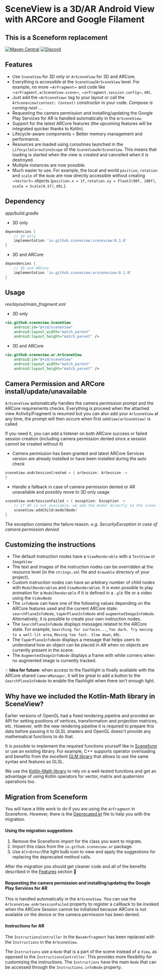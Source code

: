 # SceneView is a 3D/AR Android View with ARCore and Google Filament

## This is a Sceneform replacement

[![Maven Central](https://img.shields.io/maven-central/v/io.github.sceneview/sceneview.svg?label=Maven%20Central)](https://search.maven.org/search?q=g:%22io.github.sceneview%22)
[![Discord](https://img.shields.io/discord/893787194295222292?color=7389D8&label=Discord&logo=Discord&logoColor=ffffff&style=flat-square)](https://discord.gg/UbNDDBTNqb)

## Features

- Use `SceneView` for 3D only or `ArSceneView` for 3D and ARCore.
- Everything is accessible at the `SceneView`/`ArSceneView` level. For example, no more ~`ArFragment`~ and code like ~`arFragment.arSceneView.scene`~, ~`arFragment.session.config`~, etc.
- Just add the `<ArSceneView>` tag to your layout or call the `ArSceneview(context: Context)` constructor in your code. *Compose is coming next ...*
- Requesting the camera permission and installing/updating the Google Play Services for AR is handled automatically in the `ArSceneView`.
- Support for the latest ARCore features (the upcoming features will be integrated quicker thanks to Kotlin).
- Lifecycle-aware components = Better memory management and performance.
- Resources are loaded using coroutines launched in the `LifecycleCoroutineScope` of the `SceneView`/`ArSceneView`. This means that loading is started when the view is created and cancelled when it is destroyed.
- Multiple instances are now possible.
- Much easier to use. For example, the local and world `position`, `rotation` and `scale` of the `Node` are now directly accessible without creating ~`Vector3`~ objects (`position.x = 1f`, `rotation.xy = Float2(90f, 180f)`, `scale = Scale(0.5f)`, etc.).

## Dependency

*app/build.gradle*
- 3D only
```gradle
dependencies {
    // 3D only
    implementation 'io.github.sceneview:sceneview:0.1.0'
}
```

- 3D and ARCore
```gradle
dependencies {
    // 3D and ARCore
    implementation 'io.github.sceneview:arsceneview:0.1.0'
}
```

## Usage

*res/layout/main_fragment.xml*
- 3D only
```xml
<io.github.sceneview.SceneView
    android:id="@+id/sceneView"
    android:layout_width="match_parent"
    android:layout_height="match_parent" />
```

- 3D and ARCore
```xml
<io.github.sceneview.ar.ArSceneView
    android:id="@+id/sceneView"
    android:layout_width="match_parent"
    android:layout_height="match_parent" />
```

## Camera Permission and ARCore install/update/unavailable

`ArSceneView` automatically handles the camera permission prompt and the ARCore requirements checks.
Everything is proceed when the attached view Activity/Fragment is resumed but you can also add your `ArSceneView` at any time, the prompt will then occure when first `addView(arSceneView)` is called.

If you need it, you can add a listener on both ARCore success or failed session creation (including camera permission denied since a session cannot be created without it)

- Camera permission has been granted and latest ARCore Services version are already installed or have been installed during the auto check
```kotlin
sceneView.onArSessionCreated = { arSession: ArSession ->
}
```

- Handle a fallback in case of camera permission denied or AR unavailable and possibly move to 3D only usage

```kotlin
sceneView.onArSessionFailed = { exception: Exception ->
    // If AR is not available, we add the model directly to the scene for a 3D only usage
    sceneView.addChild(modelNode)
}
```
The exception contains the failure reason. *e.g. SecurityException in case of camera permission denied*

## Customizing the instructions

- The default instruction nodes have a `ViewRenderable` with a `TextView` or `ImageView`
- The text and images of the instruction nodes can be overridden at the resource level (in the `strings.xml` file and `drawable` directory of your project).
- Custom instruction nodes can have an arbitrary number of child nodes with `ModelRenderable`s and `ViewRenderable`s. It is even possible to play animation for a `ModelRenderable` if it is defined in a `.glb` file or a video using the `VideoNode`
- The `infoNode` can have one of the following values depending on the ARCore features used and the current ARCore state: `searchPlaneInfoNode`, `tapArPlaneInfoNode` and `augmentedImageInfoNode`. Alternatively, it is possible to create your own instruction nodes.
- The `SearchPlaneInfoNode` displays messages related to the ARCore state. For example, `Searching for surfaces...`, `Too dark. Try moving to a well-lit area`, `Moving too fast. Slow down`, etc.
- The `TapArPlaneInfoNode` displays a message that helps users to understand how an object can be placed in AR when no objects are currently present in the scene.
- The `AugmentedImageInfoNode` displays a frame with white corners when no augmented image is currently tracked.

:bulb: **Idea for future:** when access to the flashlight is finally available with the ARCore shared `CameraManager`, it will be great to add a button to the `SearchPlaneInfoNode` to enable the flashlight when there isn't enough light.

## Why have we included the Kotlin-Math library in SceneView?

Earlier versions of OpenGL had a fixed rendering pipeline and provided an API for setting positions of vertices, transformation and projection matrices, etc. However, with the new rendering pipeline it is required to prepare this data before passing it to GLSL shaders and OpenGL doesn't provide any mathematical functions to do that.

It is possible to implement the required functions yourself like in [Sceneform](https://github.com/SceneView/sceneform-android) or use an existing library. For example, C++ supports operator overloading and benefits from the excellent [GLM library](https://glm.g-truc.net/0.9.9/) that allows to use the same syntax and features as GLSL.

We use the [Kotlin-Math library](https://github.com/romainguy/kotlin-math) to rely on a well-tested functions and get an advantage of using Kotlin operators for vector, matrix and quaternion operations too.

## Migration from Sceneform

You will have a little work to do if you are using the `ArFragment` in Sceneform. However, there is the [Deprecated.kt](https://github.com/SceneView/sceneview-android/blob/main/arsceneview/src/main/kotlin/io/github/sceneview/ar/Deprecated.kt) file to help you with the migration.

#### Using the migration suggestions

1. Remove the Sceneform import for the class you want to migrate.
2. Import this class from the `io.github.sceneview.ar` package.
3. Use `Alt+Enter`/the light bulb icon to view and apply the suggestions for replacing the deprecated method calls.

After the migration you should get cleaner code and all of the benefits described in the [Features](#Features) section :tada:

#### Requesting the camera permission and installing/updating the Google Play Services for AR
This is handled automatically in the `ArSceneView`. You can use the `ArSceneView.onArSessionFailed` property to register a callback to be invoked when the ARCore Session cannot be initialized because ARCore is not available on the device or the camera permission has been denied.

#### Instructions for AR
The `InstructionsController` in the `BaseArFragment` has been replaced with the `Instructions` in the `ArSceneView`.

The `Instructions` use a `Node` that is a part of the scene instead of a `View`, as opposed to the `InstructionsController`. This provides more flexibility for customizing the instructions. The `Instructions` have the main `Node` that can be accessed through the `Instructions.infoNode` property.
